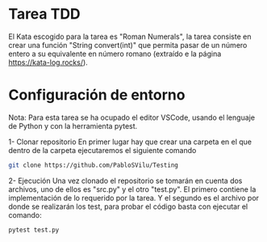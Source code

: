 # Tarea TDD

El Kata escogido para la tarea es "Roman Numerals", la tarea consiste en crear una función "String convert(int)" que permita pasar de un número entero a su equivalente en número romano (extraído e la página https://kata-log.rocks/).

# Configuración de entorno

Nota: Para esta tarea se ha ocupado el editor VSCode, usando el lenguaje de Python y con la herramienta pytest.

1- Clonar repositorio
En primer lugar hay que crear una carpeta en el que dentro de la carpeta ejecutaremos el siguiente comando

```bash
git clone https://github.com/PabloSVilu/Testing
```

2- Ejecución
Una vez clonado el repositorio se tomarán en cuenta dos archivos, uno de ellos es "src.py" y el otro "test.py".
El primero contiene la implementación de lo requerido por la tarea. Y el segundo es el archivo por donde se realizarán
los test, para probar el código basta con ejecutar el comando:

```bash
pytest test.py
```
